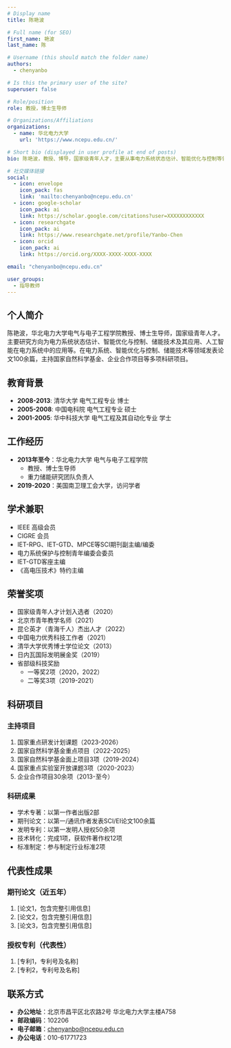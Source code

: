 ```yaml
---
# Display name
title: 陈艳波

# Full name (for SEO)
first_name: 艳波
last_name: 陈

# Username (this should match the folder name)
authors:
  - chenyanbo

# Is this the primary user of the site?
superuser: false

# Role/position
role: 教授，博士生导师

# Organizations/Affiliations
organizations:
  - name: 华北电力大学
    url: 'https://www.ncepu.edu.cn/'

# Short bio (displayed in user profile at end of posts)
bio: 陈艳波，教授、博导，国家级青年人才，主要从事电力系统状态估计、智能优化与控制等领域研究。

# 社交媒体链接
social:
  - icon: envelope
    icon_pack: fas
    link: 'mailto:chenyanbo@ncepu.edu.cn'
  - icon: google-scholar
    icon_pack: ai
    link: https://scholar.google.com/citations?user=XXXXXXXXXXXX
  - icon: researchgate
    icon_pack: ai
    link: https://www.researchgate.net/profile/Yanbo-Chen
  - icon: orcid
    icon_pack: ai
    link: https://orcid.org/XXXX-XXXX-XXXX-XXXX

email: "chenyanbo@ncepu.edu.cn"

user_groups:
  - 指导教师
---
```


## 个人简介

陈艳波，华北电力大学电气与电子工程学院教授、博士生导师，国家级青年人才。主要研究方向为电力系统状态估计、智能优化与控制、储能技术及其应用、人工智能在电力系统中的应用等。在电力系统、智能优化与控制、储能技术等领域发表论文100余篇，主持国家自然科学基金、企业合作项目等多项科研项目。

## 教育背景

- **2008-2013**: 清华大学 电气工程专业 博士
- **2005-2008**: 中国电科院 电气工程专业 硕士
- **2001-2005**: 华中科技大学 电气工程及其自动化专业 学士

## 工作经历

- **2013年至今**：华北电力大学 电气与电子工程学院
  - 教授、博士生导师
  - 重力储能研究团队负责人
- **2019-2020**：美国南卫理工会大学，访问学者

## 学术兼职

- IEEE 高级会员
- CIGRE 会员
- IET-RPG、IET-GTD、MPCE等SCI期刊副主编/编委
- 电力系统保护与控制青年编委会委员
- IET-GTD客座主编
- 《高电压技术》特约主编

## 荣誉奖项

- 国家级青年人才计划入选者（2020）
- 北京市青年教学名师（2021）
- 昆仑英才（青海千人）杰出人才（2022）
- 中国电力优秀科技工作者（2021）
- 清华大学优秀博士学位论文（2013）
- 日内瓦国际发明展金奖（2019）
- 省部级科技奖励
  - 一等奖2项（2020，2022）
  - 二等奖3项（2019-2021）

## 科研项目

### 主持项目
1. 国家重点研发计划课题（2023-2026）
2. 国家自然科学基金重点项目（2022-2025）
3. 国家自然科学基金面上项目3项（2019-2024）
4. 国家重点实验室开放课题3项（2020-2023）
5. 企业合作项目30余项（2013-至今）

### 科研成果
- 学术专著：以第一作者出版2部
- 期刊论文：以第一/通讯作者发表SCI/EI论文100余篇
- 发明专利：以第一发明人授权50余项
- 技术转化：完成1项，获软件著作权12项
- 标准制定：参与制定行业标准2项

## 代表性成果

### 期刊论文（近五年）
1. [论文1，包含完整引用信息]
2. [论文2，包含完整引用信息]
3. [论文3，包含完整引用信息]

### 授权专利（代表性）
1. [专利1，专利号及名称]
2. [专利2，专利号及名称]

## 联系方式

- **办公地址**：北京市昌平区北农路2号 华北电力大学主楼A758
- **邮政编码**：102206
- **电子邮箱**：chenyanbo@ncepu.edu.cn
- **办公电话**：010-61771723
